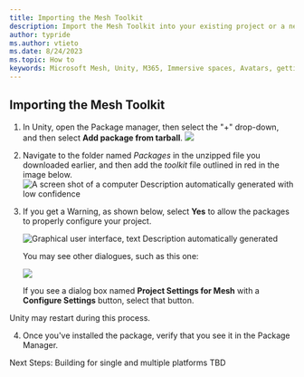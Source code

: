```yaml
---
title: Importing the Mesh Toolkit
description: Import the Mesh Toolkit into your existing project or a new project.
author: typride
ms.author: vtieto
ms.date: 8/24/2023
ms.topic: How to
keywords: Microsoft Mesh, Unity, M365, Immersive spaces, Avatars, getting started, documentation, features, toolkit
---
```


## Importing the Mesh Toolkit

1. In Unity, open the Package manager, then select the "+" drop-down, and then select **Add package from tarball**.
    ![](../../media/get-started-developing-mesh/image009.jpg)

2. Navigate to the folder named *Packages* in the unzipped file you
    downloaded earlier, and then add the *toolkit* file outlined in red
    in the image below.
    ![A screen shot of a computer Description automatically generated with low confidence](../../media/get-started-developing-mesh/image010.jpg)

3. If you get a Warning, as shown below, select **Yes** to allow the
    packages to properly configure your project.

    ![Graphical user interface, text Description automatically generated](../../media/get-started-developing-mesh/image011.jpg)

    You may see other dialogues, such as this one:

    ![](../../media/get-started-developing-mesh/image12.jpg)

    If you see a dialog box named **Project Settings for Mesh** with a **Configure Settings** button, select that button.
>
Unity may restart during this process.

4. Once you've installed the package, verify that you see it in the
    Package Manager.

Next Steps:
Building for single and multiple platforms TBD

    